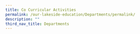 ```yaml
---
title: Co Curricular Activities
permalink: /our-lakeside-education/Departments/permalink/
description: ""
third_nav_title: Departments
---
```

